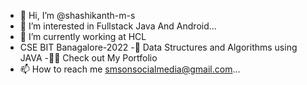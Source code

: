- 👋 Hi, I’m @shashikanth-m-s
- 👀 I’m interested in Fullstack Java And Android...
- 🔭 I’m currently working at HCL
- CSE BIT Banagalore-2022
-🌱 Data Structures and Algorithms using JAVA
-👨‍💻 Check out My Portfolio
- 📫 How to reach me  smsonsocialmedia@gmail.com...


<!---
shashikanth-m-s/shashikanth-m-s is a ✨ special ✨ repository because its `README.md` (this file) appears on your GitHub profile.
You can click the Preview link to take a look at your changes.
--->
